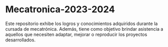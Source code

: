 # Mecatronica-2023-2024
Este repositorio exhibe los logros y conocimientos adquiridos durante la cursada de mecatrónica. Además, tiene como objetivo brindar asistencia a aquellos que necesiten adaptar, mejorar o reproducir los proyectos desarrollados.
